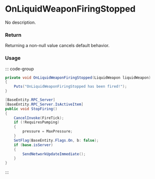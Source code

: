 # OnLiquidWeaponFiringStopped
<Badge type="info" text="Weapon"/>[<Badge type="danger" text="Carbon Compatible"/>](https://github.com/CarbonCommunity/Carbon)[<Badge type="warning" text="Oxide Compatible"/>](https://github.com/OxideMod/Oxide.Rust)
No description.
### Return
Returning a non-null value cancels default behavior.

### Usage
::: code-group
```csharp [Example]
private void OnLiquidWeaponFiringStopped(LiquidWeapon liquidWeapon)
{
	Puts("OnLiquidWeaponFiringStopped has been fired!");
}
```
```csharp [Source — Assembly-CSharp @ LiquidWeapon]
[BaseEntity.RPC_Server]
[BaseEntity.RPC_Server.IsActiveItem]
public void StopFiring()
{
	CancelInvoke(FireTick);
	if (!RequiresPumping)
	{
		pressure = MaxPressure;
	}
	SetFlag(BaseEntity.Flags.On, b: false);
	if (base.isServer)
	{
		SendNetworkUpdateImmediate();
	}
}

```
:::

